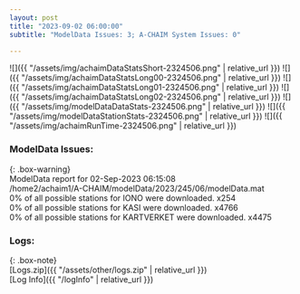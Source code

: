 ```yaml
---
layout: post
title: "2023-09-02 06:00:00"
subtitle: "ModelData Issues: 3; A-CHAIM System Issues: 0"

---
```


![]({{ "/assets/img/achaimDataStatsShort-2324506.png" | relative_url }})
![]({{ "/assets/img/achaimDataStatsLong00-2324506.png" | relative_url }})
![]({{ "/assets/img/achaimDataStatsLong01-2324506.png" | relative_url }})
![]({{ "/assets/img/achaimDataStatsLong02-2324506.png" | relative_url }})
![]({{ "/assets/img/modelDataDataStats-2324506.png" | relative_url }})
![]({{ "/assets/img/modelDataStationStats-2324506.png" | relative_url }})
![]({{ "/assets/img/achaimRunTime-2324506.png" | relative_url }})


### ModelData Issues:  
  
{: .box-warning}  
 ModelData report for 02-Sep-2023 06:15:08   
 /home2/achaim1/A-CHAIM/modelData/2023/245/06/modelData.mat   
 0% of all possible stations for IONO were downloaded. x254   
 0% of all possible stations for KASI were downloaded. x4766   
 0% of all possible stations for KARTVERKET were downloaded. x4475   
  


### Logs:  
  
{: .box-note}  
[Logs.zip]({{ "/assets/other/logs.zip" | relative_url }})  
[Log Info]({{ "/logInfo" | relative_url }})  
